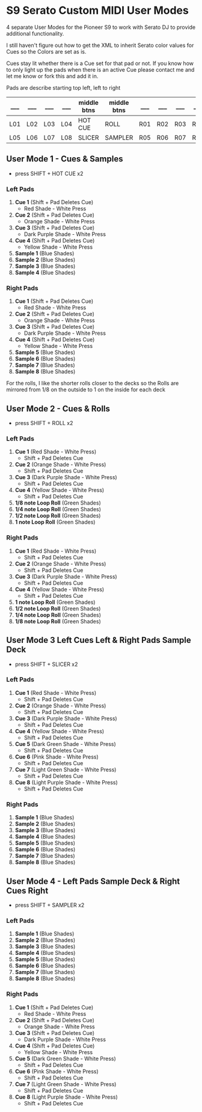 # S9 Serato Custom MIDI User Modes
4 separate User Modes for the Pioneer S9 to work with Serato DJ to provide additional functionality.

I still haven't figure out how to get the XML to inherit Serato color values for Cues so the Colors are set as is.

Cues stay lit whether there is a Cue set for that pad or not. If you know how to only light up the pads when there is an active Cue please contact me and let me know or fork this and add it in.

Pads are describe starting top left, left to right


| ___ | ___ | ___ | ___ | middle btns | middle btns | ___ | ___ | ___ | ___ |
| --- | --- | --- | --- | --- | --- | --- | --- | --- | --- |
| L01 | L02 | L03 | L04 | HOT CUE | ROLL | R01 | R02 | R03 | R04 |
| L05 | L06 | L07 | L08 | SLICER | SAMPLER | R05 | R06 | R07 | R08 |

## User Mode 1 - Cues & Samples 
- press SHIFT + HOT CUE x2

### Left Pads
1. **Cue 1** (Shift + Pad Deletes Cue)
   - Red Shade - White Press
2. **Cue 2** (Shift + Pad Deletes Cue)
   - Orange Shade - White Press
3. **Cue 3** (Shift + Pad Deletes Cue)
   - Dark Purple Shade - White Press
4. **Cue 4** (Shift + Pad Deletes Cue)
   - Yellow Shade - White Press
5. **Sample 1** (Blue Shades)
6. **Sample 2** (Blue Shades)
7. **Sample 3** (Blue Shades)
8. **Sample 4** (Blue Shades)

### Right Pads
1. **Cue 1** (Shift + Pad Deletes Cue)
   - Red Shade - White Press
2. **Cue 2** (Shift + Pad Deletes Cue)
   - Orange Shade - White Press
3. **Cue 3** (Shift + Pad Deletes Cue)
   - Dark Purple Shade - White Press
4. **Cue 4** (Shift + Pad Deletes Cue)
   - Yellow Shade - White Press
5. **Sample 5** (Blue Shades)
6. **Sample 6** (Blue Shades)
7. **Sample 7** (Blue Shades)
8. **Sample 8** (Blue Shades)

For the rolls, I like the shorter rolls closer to the decks so the Rolls are mirrored from 1/8 on the outside to 1 on the inside for each deck

## User Mode 2 - Cues & Rolls
- press SHIFT + ROLL x2

### Left Pads
1. **Cue 1** (Red Shade - White Press)
   - Shift + Pad Deletes Cue
2. **Cue 2** (Orange Shade - White Press)
   - Shift + Pad Deletes Cue
3. **Cue 3** (Dark Purple Shade - White Press)
   - Shift + Pad Deletes Cue
4. **Cue 4** (Yellow Shade - White Press)
   - Shift + Pad Deletes Cue
5. **1/8 note Loop Roll** (Green Shades)
6. **1/4 note Loop Roll** (Green Shades)
7. **1/2 note Loop Roll** (Green Shades)
8. **1 note Loop Roll** (Green Shades)

### Right Pads
1. **Cue 1** (Red Shade - White Press)
   - Shift + Pad Deletes Cue
2. **Cue 2** (Orange Shade - White Press)
   - Shift + Pad Deletes Cue
3. **Cue 3** (Dark Purple Shade - White Press)
   - Shift + Pad Deletes Cue
4. **Cue 4** (Yellow Shade - White Press)
   - Shift + Pad Deletes Cue
5. **1 note Loop Roll** (Green Shades)
6. **1/2 note Loop Roll** (Green Shades)
7. **1/4 note Loop Roll** (Green Shades)
8. **1/8 note Loop Roll** (Green Shades)

## User Mode 3 Left Cues Left & Right Pads Sample Deck
- press SHIFT + SLICER x2

### Left Pads
1. **Cue 1** (Red Shade - White Press)
   - Shift + Pad Deletes Cue
2. **Cue 2** (Orange Shade - White Press)
   - Shift + Pad Deletes Cue
3. **Cue 3** (Dark Purple Shade - White Press)
   - Shift + Pad Deletes Cue
4. **Cue 4** (Yellow Shade - White Press)
   - Shift + Pad Deletes Cue
5. **Cue 5** (Dark Green Shade - White Press)
   - Shift + Pad Deletes Cue
6. **Cue 6** (Pink Shade - White Press)
   - Shift + Pad Deletes Cue
7. **Cue 7** (Light Green Shade - White Press)
   - Shift + Pad Deletes Cue
8. **Cue 8** (Light Purple Shade - White Press)
   - Shift + Pad Deletes Cue

### Right Pads
1. **Sample 1** (Blue Shades)
2. **Sample 2** (Blue Shades)
3. **Sample 3** (Blue Shades)
4. **Sample 4** (Blue Shades)
5. **Sample 5** (Blue Shades)
6. **Sample 6** (Blue Shades)
7. **Sample 7** (Blue Shades)
8. **Sample 8** (Blue Shades)

## User Mode 4 - Left Pads Sample Deck & Right Cues Right
- press SHIFT + SAMPLER x2

### Left Pads
1. **Sample 1** (Blue Shades)
2. **Sample 2** (Blue Shades)
3. **Sample 3** (Blue Shades)
4. **Sample 4** (Blue Shades)
5. **Sample 5** (Blue Shades)
6. **Sample 6** (Blue Shades)
7. **Sample 7** (Blue Shades)
8. **Sample 8** (Blue Shades)

### Right Pads
1. **Cue 1** (Shift + Pad Deletes Cue)
   - Red Shade - White Press
2. **Cue 2** (Shift + Pad Deletes Cue)
   - Orange Shade - White Press
3. **Cue 3** (Shift + Pad Deletes Cue)
   - Dark Purple Shade - White Press
4. **Cue 4** (Shift + Pad Deletes Cue)
   - Yellow Shade - White Press
5. **Cue 5** (Dark Green Shade - White Press)
   - Shift + Pad Deletes Cue
6. **Cue 6** (Pink Shade - White Press)
   - Shift + Pad Deletes Cue
7. **Cue 7** (Light Green Shade - White Press)
   - Shift + Pad Deletes Cue
8. **Cue 8** (Light Purple Shade - White Press)
   - Shift + Pad Deletes Cue
